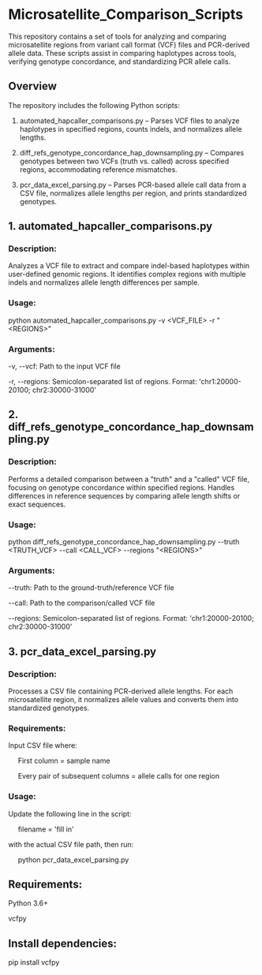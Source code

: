 # Microsatellite_Comparison_Scripts


This repository contains a set of tools for analyzing and comparing microsatellite regions from variant call format (VCF) files and PCR-derived allele data. These scripts assist in comparing haplotypes across tools, verifying genotype concordance, and standardizing PCR allele calls.


## Overview

The repository includes the following Python scripts:

1. automated_hapcaller_comparisons.py – Parses VCF files to analyze haplotypes in specified regions, counts indels, and normalizes allele lengths.

2. diff_refs_genotype_concordance_hap_downsampling.py – Compares genotypes between two VCFs (truth vs. called) across specified regions, accommodating reference mismatches.

3. pcr_data_excel_parsing.py – Parses PCR-based allele call data from a CSV file, normalizes allele lengths per region, and prints standardized genotypes.




## 1. automated_hapcaller_comparisons.py

### Description: 
Analyzes a VCF file to extract and compare indel-based haplotypes within user-defined genomic regions. It identifies complex regions with multiple indels and normalizes allele length differences per sample.

### Usage: 

python automated_hapcaller_comparisons.py -v <VCF_FILE> -r "\<REGIONS>\"

### Arguments:

-v, --vcf: Path to the input VCF file

-r, --regions: Semicolon-separated list of regions. Format: 'chr1:20000-20100; chr2:30000-31000'




## 2. diff_refs_genotype_concordance_hap_downsampling.py

### Description:
Performs a detailed comparison between a "truth" and a "called" VCF file, focusing on genotype concordance within specified regions. Handles differences in reference sequences by comparing allele length shifts or exact sequences.

### Usage:
python diff_refs_genotype_concordance_hap_downsampling.py --truth <TRUTH_VCF> --call <CALL_VCF> --regions "\<REGIONS>\"

### Arguments:

--truth: Path to the ground-truth/reference VCF file

--call: Path to the comparison/called VCF file

--regions: Semicolon-separated list of regions. Format: 'chr1:20000-20100; chr2:30000-31000'




## 3. pcr_data_excel_parsing.py

### Description:
Processes a CSV file containing PCR-derived allele lengths. For each microsatellite region, it normalizes allele values and converts them into standardized genotypes.

### Requirements:
Input CSV file where:
  
&nbsp;&nbsp;&nbsp;&nbsp;&nbsp;First column = sample name
  
&nbsp;&nbsp;&nbsp;&nbsp;&nbsp;Every pair of subsequent columns = allele calls for one region

### Usage:
Update the following line in the script:

&nbsp;&nbsp;&nbsp;&nbsp;&nbsp;filename = 'fill in'

with the actual CSV file path, then run:

&nbsp;&nbsp;&nbsp;&nbsp;&nbsp;python pcr_data_excel_parsing.py




## Requirements:

Python 3.6+

vcfpy


## Install dependencies:

pip install vcfpy
